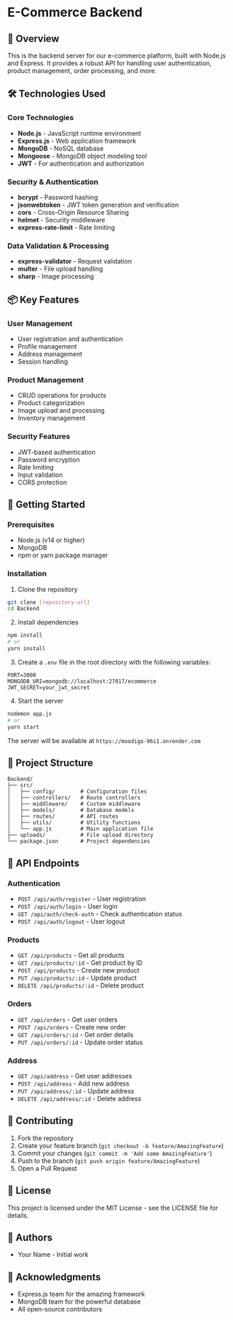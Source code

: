# E-Commerce Backend

## 🚀 Overview
This is the backend server for our e-commerce platform, built with Node.js and Express. It provides a robust API for handling user authentication, product management, order processing, and more.

## 🛠️ Technologies Used

### Core Technologies
- **Node.js** - JavaScript runtime environment
- **Express.js** - Web application framework
- **MongoDB** - NoSQL database
- **Mongoose** - MongoDB object modeling tool
- **JWT** - For authentication and authorization

### Security & Authentication
- **bcrypt** - Password hashing
- **jsonwebtoken** - JWT token generation and verification
- **cors** - Cross-Origin Resource Sharing
- **helmet** - Security middleware
- **express-rate-limit** - Rate limiting

### Data Validation & Processing
- **express-validator** - Request validation
- **multer** - File upload handling
- **sharp** - Image processing

## 📦 Key Features

### User Management
- User registration and authentication
- Profile management
- Address management
- Session handling

### Product Management
- CRUD operations for products
- Product categorization
- Image upload and processing
- Inventory management

<!-- ### Order Processing
- Order creation and management
- Payment integration
- Order status tracking
- Order history -->

### Security Features
- JWT-based authentication
- Password encryption
- Rate limiting
- Input validation
- CORS protection

## 🚀 Getting Started

### Prerequisites
- Node.js (v14 or higher)
- MongoDB
- npm or yarn package manager

### Installation
1. Clone the repository
```bash
git clone [repository-url]
cd Backend
```

2. Install dependencies
```bash
npm install
# or
yarn install
```

3. Create a `.env` file in the root directory with the following variables:
```
PORT=3000
MONGODB_URI=mongodb://localhost:27017/ecommerce
JWT_SECRET=your_jwt_secret
```

4. Start the server
```bash
nodemon app.js
# or
yarn start
```

The server will be available at `https://moodigo-96i1.onrender.com`

## 📁 Project Structure
```
Backend/
├── src/
│   ├── config/        # Configuration files
│   ├── controllers/   # Route controllers
│   ├── middleware/    # Custom middleware
│   ├── models/        # Database models
│   ├── routes/        # API routes
│   ├── utils/         # Utility functions
│   └── app.js         # Main application file
├── uploads/           # File upload directory
└── package.json       # Project dependencies
```

## 🔧 API Endpoints

### Authentication
- `POST /api/auth/register` - User registration
- `POST /api/auth/login` - User login
- `GET /api/auth/check-auth` - Check authentication status
- `POST /api/auth/logout` - User logout

### Products
- `GET /api/products` - Get all products
- `GET /api/products/:id` - Get product by ID
- `POST /api/products` - Create new product
- `PUT /api/products/:id` - Update product
- `DELETE /api/products/:id` - Delete product

### Orders
- `GET /api/orders` - Get user orders
- `POST /api/orders` - Create new order
- `GET /api/orders/:id` - Get order details
- `PUT /api/orders/:id` - Update order status

### Address
- `GET /api/address` - Get user addresses
- `POST /api/address` - Add new address
- `PUT /api/address/:id` - Update address
- `DELETE /api/address/:id` - Delete address

## 🤝 Contributing
1. Fork the repository
2. Create your feature branch (`git checkout -b feature/AmazingFeature`)
3. Commit your changes (`git commit -m 'Add some AmazingFeature'`)
4. Push to the branch (`git push origin feature/AmazingFeature`)
5. Open a Pull Request

## 📝 License
This project is licensed under the MIT License - see the LICENSE file for details.

## 👥 Authors
- Your Name - Initial work

## 🙏 Acknowledgments
- Express.js team for the amazing framework
- MongoDB team for the powerful database
- All open-source contributors 